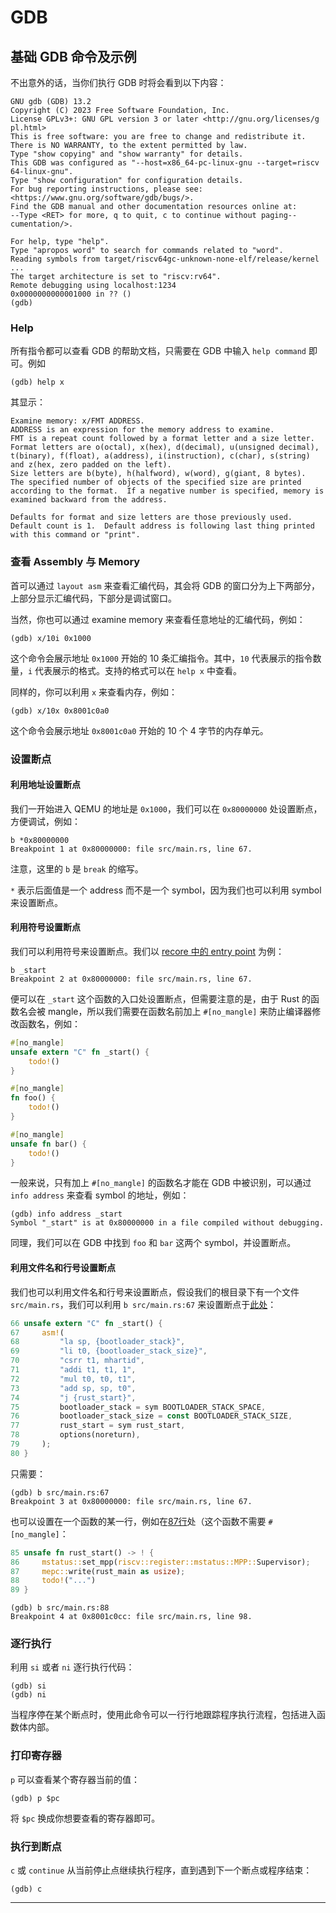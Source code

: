 # GDB

## 基础 GDB 命令及示例

不出意外的话，当你们执行 GDB 时将会看到以下内容：

```plain
GNU gdb (GDB) 13.2
Copyright (C) 2023 Free Software Foundation, Inc.
License GPLv3+: GNU GPL version 3 or later <http://gnu.org/licenses/g
pl.html>
This is free software: you are free to change and redistribute it.
There is NO WARRANTY, to the extent permitted by law.
Type "show copying" and "show warranty" for details.
This GDB was configured as "--host=x86_64-pc-linux-gnu --target=riscv
64-linux-gnu".
Type "show configuration" for configuration details.
For bug reporting instructions, please see:
<https://www.gnu.org/software/gdb/bugs/>.
Find the GDB manual and other documentation resources online at:
--Type <RET> for more, q to quit, c to continue without paging--
cumentation/>.

For help, type "help".
Type "apropos word" to search for commands related to "word".
Reading symbols from target/riscv64gc-unknown-none-elf/release/kernel
...
The target architecture is set to "riscv:rv64".
Remote debugging using localhost:1234
0x0000000000001000 in ?? ()
(gdb) 
```

### Help

所有指令都可以查看 GDB 的帮助文档，只需要在 GDB 中输入 `help command` 即可。例如

```plain
(gdb) help x
```

其显示：

```plain
Examine memory: x/FMT ADDRESS.
ADDRESS is an expression for the memory address to examine.
FMT is a repeat count followed by a format letter and a size letter.
Format letters are o(octal), x(hex), d(decimal), u(unsigned decimal), t(binary), f(float), a(address), i(instruction), c(char), s(string) and z(hex, zero padded on the left).
Size letters are b(byte), h(halfword), w(word), g(giant, 8 bytes).
The specified number of objects of the specified size are printed according to the format.  If a negative number is specified, memory is examined backward from the address.

Defaults for format and size letters are those previously used.
Default count is 1.  Default address is following last thing printed
with this command or "print".
```

### 查看 Assembly 与 Memory

首可以通过 `layout asm` 来查看汇编代码，其会将 GDB 的窗口分为上下两部分，上部分显示汇编代码，下部分是调试窗口。

当然，你也可以通过 examine memory 来查看任意地址的汇编代码，例如：

```plain
(gdb) x/10i 0x1000
```

这个命令会展示地址 `0x1000` 开始的 10 条汇编指令。其中，`10` 代表展示的指令数量，`i` 代表展示的格式。支持的格式可以在 `help x` 中查看。

同样的，你可以利用 `x` 来查看内存，例如：

```plain
(gdb) x/10x 0x8001c0a0
```

这个命令会展示地址 `0x8001c0a0` 开始的 10 个 4 字节的内存单元。

### 设置断点

#### 利用地址设置断点

我们一开始进入 QEMU 的地址是 `0x1000`，我们可以在 `0x80000000` 处设置断点，方便调试，例如：

```plain
b *0x80000000
Breakpoint 1 at 0x80000000: file src/main.rs, line 67.
```

注意，这里的 `b` 是 `break` 的缩写。

`*` 表示后面值是一个 address 而不是一个 symbol，因为我们也可以利用 symbol 来设置断点。

#### 利用符号设置断点

我们可以利用符号来设置断点。我们以 [recore 中的 entry point](https://github.com/Celve/recore/blob/4986f29038c19fc09dde544f86098d732ce34abf/kernel/src/main.rs#L66) 为例：

```plain
b _start
Breakpoint 2 at 0x80000000: file src/main.rs, line 67.
```

便可以在 `_start` 这个函数的入口处设置断点，但需要注意的是，由于 Rust 的函数名会被 mangle，所以我们需要在函数名前加上 `#[no_mangle]` 来防止编译器修改函数名，例如：

```rust
#[no_mangle]
unsafe extern "C" fn _start() {
    todo!()
}

#[no_mangle]
fn foo() {
    todo!()
}

#[no_mangle]
unsafe fn bar() {
    todo!()
}
```

一般来说，只有加上 `#[no_mangle]` 的函数名才能在 GDB 中被识别，可以通过 `info address` 来查看 symbol 的地址，例如：

```plain
(gdb) info address _start
Symbol "_start" is at 0x80000000 in a file compiled without debugging.
```

同理，我们可以在 GDB 中找到 `foo` 和 `bar` 这两个 symbol，并设置断点。

#### 利用文件名和行号设置断点

我们也可以利用文件名和行号来设置断点，假设我们的根目录下有一个文件 `src/main.rs`，我们可以利用 `b src/main.rs:67` 来设置断点于[此处](https://github.com/Celve/recore/blob/4986f29038c19fc09dde544f86098d732ce34abf/kernel/src/main.rs#L67)：

```rust
66 unsafe extern "C" fn _start() {
67     asm!(
68         "la sp, {bootloader_stack}",
69         "li t0, {bootloader_stack_size}",
70         "csrr t1, mhartid",
71         "addi t1, t1, 1",
72         "mul t0, t0, t1",
73         "add sp, sp, t0",
74         "j {rust_start}",
75         bootloader_stack = sym BOOTLOADER_STACK_SPACE,
76         bootloader_stack_size = const BOOTLOADER_STACK_SIZE,
77         rust_start = sym rust_start,
78         options(noreturn),
79     );
80 }
```

只需要：

```plain
(gdb) b src/main.rs:67
Breakpoint 3 at 0x80000000: file src/main.rs, line 67.
```

也可以设置在一个函数的某一行，例如在[87行](https://github.com/Celve/recore/blob/4986f29038c19fc09dde544f86098d732ce34abf/kernel/src/main.rs#L88)处（这个函数不需要 `#[no_mangle]`：

```rust
85 unsafe fn rust_start() -> ! {
86     mstatus::set_mpp(riscv::register::mstatus::MPP::Supervisor);
87     mepc::write(rust_main as usize);
88     todo!("...")
89 }
```

```gdb
(gdb) b src/main.rs:88
Breakpoint 4 at 0x8001c0cc: file src/main.rs, line 98.
```

### 逐行执行

利用 `si` 或者 `ni` 逐行执行代码：

```plain
(gdb) si
(gdb) ni
```

当程序停在某个断点时，使用此命令可以一行行地跟踪程序执行流程，包括进入函数体内部。

### 打印寄存器

`p` 可以查看某个寄存器当前的值：

```plain
(gdb) p $pc
```

将 `$pc` 换成你想要查看的寄存器即可。

### 执行到断点

`c` 或 `continue` 从当前停止点继续执行程序，直到遇到下一个断点或程序结束：

```plain
(gdb) c
```

****
